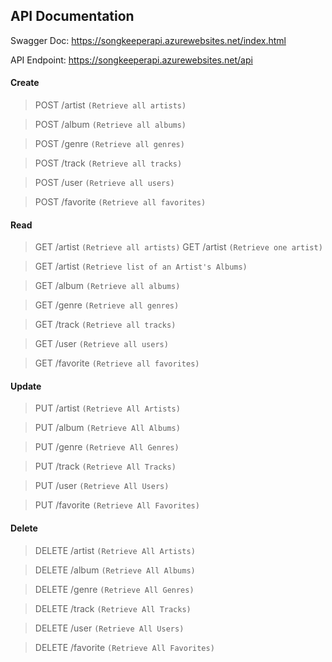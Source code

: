 ## API Documentation

Swagger Doc: https://songkeeperapi.azurewebsites.net/index.html

API Endpoint: https://songkeeperapi.azurewebsites.net/api

#### Create

> POST /artist <code>(Retrieve all artists)</code>

> POST /album <code>(Retrieve all albums)</code>

> POST /genre <code>(Retrieve all genres)</code>

> POST /track <code>(Retrieve all tracks)</code>

> POST /user <code>(Retrieve all users)</code>

> POST /favorite <code>(Retrieve all favorites)</code>

#### Read

> GET /artist <code>(Retrieve all artists)</code>
> GET /artist <code>(Retrieve one artist)</code>

> GET /artist <code>(Retrieve list of an Artist's Albums)</code>

> GET /album <code>(Retrieve all albums)</code>

> GET /genre <code>(Retrieve all genres)</code>

> GET /track <code>(Retrieve all tracks)</code>

> GET /user <code>(Retrieve all users)</code>

> GET /favorite <code>(Retrieve all favorites)</code>

#### Update

> PUT /artist <code>(Retrieve All Artists)</code>

> PUT /album <code>(Retrieve All Albums)</code>

> PUT /genre <code>(Retrieve All Genres)</code>

> PUT /track <code>(Retrieve All Tracks)</code>

> PUT /user <code>(Retrieve All Users)</code>

> PUT /favorite <code>(Retrieve All Favorites)</code>

#### Delete

> DELETE /artist <code>(Retrieve All Artists)</code>

> DELETE /album <code>(Retrieve All Albums)</code>

> DELETE /genre <code>(Retrieve All Genres)</code>

> DELETE /track <code>(Retrieve All Tracks)</code>

> DELETE /user <code>(Retrieve All Users)</code>

> DELETE /favorite <code>(Retrieve All Favorites)</code>
